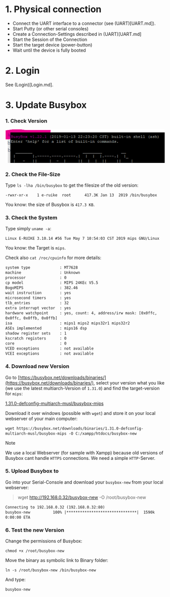 # 1. Physical connection
- Connect the UART interface to a connector (see (UART)[UART.md]).
- Start Putty (or other serial consoles)
- Create a Connection-Settings described in (UART)[UART.md]
- Start the Session of the Connection
- Start the target device (power-button)
- Wait until the device is fully booted

# 2. Login
See (Login)[Login.md].

# 3. Update Busybox
### 1. Check Version
![Version](Screenshots/Version.png)

### 2. Check the File-Size
Type `ls -lha /bin/busybox` to get the filesize of the old version:

```tty
-rwxr-xr-x    1 e-ruike  root      417.3K Jan 13  2019 /bin/busybox
```

You know: the size of Busybox is `417.3 KB`.

### 3. Check the System
Type simply `uname -a`:

```
Linux E-RUIKE 3.10.14 #56 Tue May 7 10:54:03 CST 2019 mips GNU/Linux
```

You know: the Target is `mips`.

Check also `cat /roc/cpuinfo` for more details:

```
system type             : MT7628
machine                 : Unknown
processor               : 0
cp model                : MIPS 24KEc V5.5
BogoMIPS                : 382.46
wait instruction        : yes
microsecond timers      : yes
tlb_entries             : 32
extra interrupt vector  : yes
hardware watchpoint     : yes, count: 4, address/irw mask: [0x0ffc, 0x0ffc, 0x0ffb, 0x0ffb]
isa                     : mips1 mips2 mips32r1 mips32r2
ASEs implemented        : mips16 dsp
shadow register sets    : 1
kscratch registers      : 0
core                    : 0
VCED exceptions         : not available
VCEI exceptions         : not available
```

### 4. Download new Version
Go to [https://busybox.net/downloads/binaries/](https://busybox.net/downloads/binaries/), select your version what you like (we use the latest multiarch-Version of `1.31.0`) and find the target-version for `mips`:

[1.31.0-defconfig-multiarch-musl/busybox-mips](https://busybox.net/downloads/binaries/1.31.0-defconfig-multiarch-musl/busybox-mips)

Download it over windows (possible with `wget`) and store it on your local webserver of your main computer:
```
wget https://busybox.net/downloads/binaries/1.31.0-defconfig-multiarch-musl/busybox-mips -O C:/xampp/htdocs/busybox-new
```

> [!NOTE]
> We use a local Webserver (for sample with Xampp) because old versions of Busybox cant handle `HTTPS` connections. We need a simple `HTTP`-Server.

### 5. Upload Busybox to 
Go into your Serial-Console and download your `busybox-new` from your local webserver:
> wget http://192.168.0.32/busybox-new -O /root/busybox-new
```
Connecting to 192.168.0.32 (192.168.0.32:80)
busybox-new          100% |*******************************|  1590k  0:00:00 ETA
```

### 6. Test the new Version
Change the permissions of Busybox:
```
chmod +x /root/busybox-new
```

Move the binary as symbolic link to Binary folder:
``` 
ln -s /root/busybox-new /bin/busybox-new
```

And type:
```
busybox-new
```